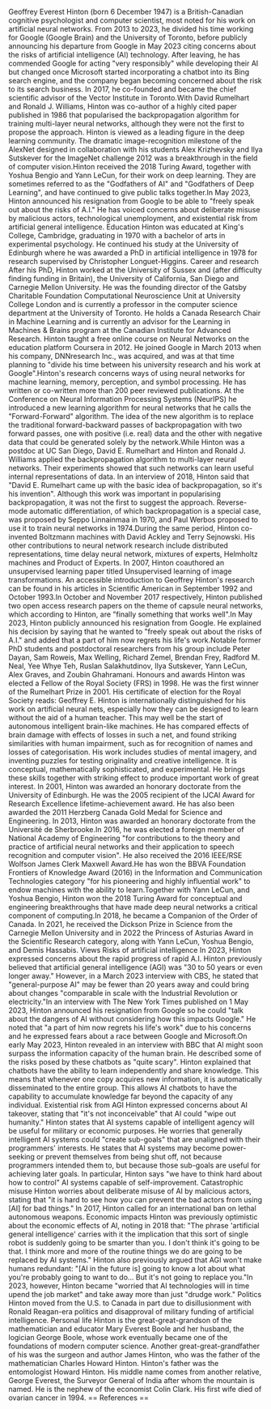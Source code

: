 Geoffrey Everest Hinton (born 6 December 1947) is a British-Canadian
cognitive psychologist and computer scientist, most noted for his work
on artificial neural networks. From 2013 to 2023, he divided his time
working for Google (Google Brain) and the University of Toronto, before
publicly announcing his departure from Google in May 2023 citing
concerns about the risks of artificial intelligence (AI) technology.
After leaving, he has commended Google for acting \"very responsibly\"
while developing their AI but changed once Microsoft started
incorporating a chatbot into its Bing search engine, and the company
began becoming concerned about the risk to its search business. In 2017,
he co-founded and became the chief scientific advisor of the Vector
Institute in Toronto.With David Rumelhart and Ronald J. Williams, Hinton
was co-author of a highly cited paper published in 1986 that popularised
the backpropagation algorithm for training multi-layer neural networks,
although they were not the first to propose the approach. Hinton is
viewed as a leading figure in the deep learning community. The dramatic
image-recognition milestone of the AlexNet designed in collaboration
with his students Alex Krizhevsky and Ilya Sutskever for the ImageNet
challenge 2012 was a breakthrough in the field of computer vision.Hinton
received the 2018 Turing Award, together with Yoshua Bengio and Yann
LeCun, for their work on deep learning. They are sometimes referred to
as the \"Godfathers of AI\" and \"Godfathers of Deep Learning\", and
have continued to give public talks together.In May 2023, Hinton
announced his resignation from Google to be able to \"freely speak out
about the risks of A.I.\" He has voiced concerns about deliberate misuse
by malicious actors, technological unemployment, and existential risk
from artificial general intelligence. Education Hinton was educated at
King\'s College, Cambridge, graduating in 1970 with a bachelor of arts
in experimental psychology. He continued his study at the University of
Edinburgh where he was awarded a PhD in artificial intelligence in 1978
for research supervised by Christopher Longuet-Higgins. Career and
research After his PhD, Hinton worked at the University of Sussex and
(after difficulty finding funding in Britain), the University of
California, San Diego and Carnegie Mellon University. He was the
founding director of the Gatsby Charitable Foundation Computational
Neuroscience Unit at University College London and is currently a
professor in the computer science department at the University of
Toronto. He holds a Canada Research Chair in Machine Learning and is
currently an advisor for the Learning in Machines & Brains program at
the Canadian Institute for Advanced Research. Hinton taught a free
online course on Neural Networks on the education platform Coursera in
2012. He joined Google in March 2013 when his company, DNNresearch Inc.,
was acquired, and was at that time planning to \"divide his time between
his university research and his work at Google\".Hinton\'s research
concerns ways of using neural networks for machine learning, memory,
perception, and symbol processing. He has written or co-written more
than 200 peer reviewed publications. At the Conference on Neural
Information Processing Systems (NeurIPS) he introduced a new learning
algorithm for neural networks that he calls the \"Forward-Forward\"
algorithm. The idea of the new algorithm is to replace the traditional
forward-backward passes of backpropagation with two forward passes, one
with positive (i.e. real) data and the other with negative data that
could be generated solely by the network.While Hinton was a postdoc at
UC San Diego, David E. Rumelhart and Hinton and Ronald J. Williams
applied the backpropagation algorithm to multi-layer neural networks.
Their experiments showed that such networks can learn useful internal
representations of data. In an interview of 2018, Hinton said that
\"David E. Rumelhart came up with the basic idea of backpropagation, so
it\'s his invention\". Although this work was important in popularising
backpropagation, it was not the first to suggest the approach.
Reverse-mode automatic differentiation, of which backpropagation is a
special case, was proposed by Seppo Linnainmaa in 1970, and Paul Werbos
proposed to use it to train neural networks in 1974.During the same
period, Hinton co-invented Boltzmann machines with David Ackley and
Terry Sejnowski. His other contributions to neural network research
include distributed representations, time delay neural network, mixtures
of experts, Helmholtz machines and Product of Experts. In 2007, Hinton
coauthored an unsupervised learning paper titled Unsupervised learning
of image transformations. An accessible introduction to Geoffrey
Hinton\'s research can be found in his articles in Scientific American
in September 1992 and October 1993.In October and November 2017
respectively, Hinton published two open access research papers on the
theme of capsule neural networks, which according to Hinton, are
\"finally something that works well\".In May 2023, Hinton publicly
announced his resignation from Google. He explained his decision by
saying that he wanted to \"freely speak out about the risks of A.I.\"
and added that a part of him now regrets his life\'s work.Notable former
PhD students and postdoctoral researchers from his group include Peter
Dayan, Sam Roweis, Max Welling, Richard Zemel, Brendan Frey, Radford M.
Neal, Yee Whye Teh, Ruslan Salakhutdinov, Ilya Sutskever, Yann LeCun,
Alex Graves, and Zoubin Ghahramani. Honours and awards Hinton was
elected a Fellow of the Royal Society (FRS) in 1998. He was the first
winner of the Rumelhart Prize in 2001. His certificate of election for
the Royal Society reads: Geoffrey E. Hinton is internationally
distinguished for his work on artificial neural nets, especially how
they can be designed to learn without the aid of a human teacher. This
may well be the start of autonomous intelligent brain-like machines. He
has compared effects of brain damage with effects of losses in such a
net, and found striking similarities with human impairment, such as for
recognition of names and losses of categorisation. His work includes
studies of mental imagery, and inventing puzzles for testing originality
and creative intelligence. It is conceptual, mathematically
sophisticated, and experimental. He brings these skills together with
striking effect to produce important work of great interest. In 2001,
Hinton was awarded an honorary doctorate from the University of
Edinburgh. He was the 2005 recipient of the IJCAI Award for Research
Excellence lifetime-achievement award. He has also been awarded the 2011
Herzberg Canada Gold Medal for Science and Engineering. In 2013, Hinton
was awarded an honorary doctorate from the Université de Sherbrooke.In
2016, he was elected a foreign member of National Academy of Engineering
\"for contributions to the theory and practice of artificial neural
networks and their application to speech recognition and computer
vision\". He also received the 2016 IEEE/RSE Wolfson James Clerk Maxwell
Award.He has won the BBVA Foundation Frontiers of Knowledge Award (2016)
in the Information and Communication Technologies category \"for his
pioneering and highly influential work\" to endow machines with the
ability to learn.Together with Yann LeCun, and Yoshua Bengio, Hinton won
the 2018 Turing Award for conceptual and engineering breakthroughs that
have made deep neural networks a critical component of computing.In
2018, he became a Companion of the Order of Canada. In 2021, he received
the Dickson Prize in Science from the Carnegie Mellon University and in
2022 the Princess of Asturias Award in the Scientific Research category,
along with Yann LeCun, Yoshua Bengio, and Demis Hassabis. Views Risks of
artificial intelligence In 2023, Hinton expressed concerns about the
rapid progress of rapid A.I. Hinton previously believed that artificial
general intelligence (AGI) was \"30 to 50 years or even longer away.\"
However, in a March 2023 interview with CBS, he stated that
\"general-purpose AI\" may be fewer than 20 years away and could bring
about changes \"comparable in scale with the Industrial Revolution or
electricity.\"In an interview with The New York Times published on 1 May
2023, Hinton announced his resignation from Google so he could \"talk
about the dangers of AI without considering how this impacts Google.\"
He noted that \"a part of him now regrets his life\'s work\" due to his
concerns and he expressed fears about a race between Google and
Microsoft.On early May 2023, Hinton revealed in an interview with BBC
that AI might soon surpass the information capacity of the human brain.
He described some of the risks posed by these chatbots as \"quite
scary\". Hinton explained that chatbots have the ability to learn
independently and share knowledge. This means that whenever one copy
acquires new information, it is automatically disseminated to the entire
group. This allows AI chatbots to have the capability to accumulate
knowledge far beyond the capacity of any individual. Existential risk
from AGI Hinton expressed concerns about AI takeover, stating that
\"it\'s not inconceivable\" that AI could \"wipe out humanity.\" Hinton
states that AI systems capable of intelligent agency will be useful for
military or economic purposes. He worries that generally intelligent AI
systems could \"create sub-goals\" that are unaligned with their
programmers\' interests. He states that AI systems may become
power-seeking or prevent themselves from being shut off, not because
programmers intended them to, but because those sub-goals are useful for
achieving later goals. In particular, Hinton says \"we have to think
hard about how to control\" AI systems capable of self-improvement.
Catastrophic misuse Hinton worries about deliberate misuse of AI by
malicious actors, stating that \"it is hard to see how you can prevent
the bad actors from using \[AI\] for bad things.\" In 2017, Hinton
called for an international ban on lethal autonomous weapons. Economic
impacts Hinton was previously optimistic about the economic effects of
AI, noting in 2018 that: \"The phrase \'artificial general
intelligence\' carries with it the implication that this sort of single
robot is suddenly going to be smarter than you. I don\'t think it\'s
going to be that. I think more and more of the routine things we do are
going to be replaced by AI systems.\" Hinton also previously argued that
AGI won\'t make humans redundant: \"\[AI in the future is\] going to
know a lot about what you\'re probably going to want to do\... But it\'s
not going to replace you.\"In 2023, however, Hinton became \"worried
that AI technologies will in time upend the job market\" and take away
more than just \"drudge work.\" Politics Hinton moved from the U.S. to
Canada in part due to disillusionment with Ronald Reagan-era politics
and disapproval of military funding of artificial intelligence. Personal
life Hinton is the great-great-grandson of the mathematician and
educator Mary Everest Boole and her husband, the logician George Boole,
whose work eventually became one of the foundations of modern computer
science. Another great-great-grandfather of his was the surgeon and
author James Hinton, who was the father of the mathematician Charles
Howard Hinton. Hinton\'s father was the entomologist Howard Hinton. His
middle name comes from another relative, George Everest, the Surveyor
General of India after whom the mountain is named. He is the nephew of
the economist Colin Clark. His first wife died of ovarian cancer in
1994. == References ==
